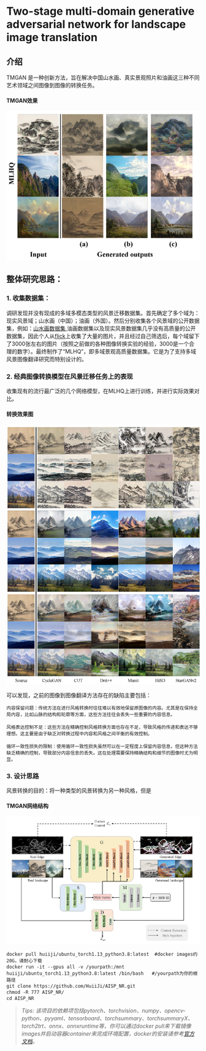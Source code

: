 # Two-stage multi-domain generative adversarial network for landscape image translation

## 介绍
TMGAN 是一种创新方法，旨在解决中国山水画、真实景观照片和油画这三种不同艺术领域之间图像到图像的转换任务。
#### TMGAN效果
![TMGAN网络结构](TMGAN_out.jpg)

## 整体研究思路：
### 1. 收集数据集：
  调研发现并没有现成的多域多模态类型的风景迁移数据集。首先确定了多个域为：现实风景域；山水画（中国）；油画（外国）。然后分别收集各个风景域的公开数据集，例如：[山水画数据集](https://github.com/alicex2020/Chinese-Landscape-Painting-Dataset),油画数据集以及现实风景数据集几乎没有高质量的公开数据集，因此个人从[flick](https://www.flickr.com/)上收集了大量的图片，并且经过自己筛选后，每个域留下了3000张左右的图片（按照之前做的各种图像转换实验的经验，3000是一个合理的数字）。最终制作了“MLHQ”，即多域景观高质量数据集。它是为了支持多域风景图像翻译研究而特别设计的。
### 2. 经典图像转换模型在风景迁移任务上的表现
收集现有的流行最广泛的几个网络模型，在MLHQ上进行训练，并进行实际效果对比。
#### 转换效果图
![效果图](Comparative_Results.png)
  
  可以发现，之前的图像到图像翻译方法存在的缺陷主要包括：
  
    内容保留问题：传统方法在进行风格转换时往往难以有效地保留原图像的内容。尤其是在保持全局内容，比如山脉的结构和轮廓等方面，这些方法往往会丢失一些重要的内容信息​​。
    
    风格表达控制不足：这些方法在精确控制风格转换方面也存在不足，导致风格的传递和表达不够理想。这主要是由于缺乏对转换过程中内容和风格之间平衡的有效控制​​。
    
    循环一致性损失的限制：使用循环一致性损失虽然可以在一定程度上保留内容信息，但这种方法缺乏精确的控制，导致部分内容信息的丢失。这在处理需要保持精确结构和细节的图像时尤为明显​​。

### 3. 设计思路
风景转换的目的：将一种类型的风景转换为另一种风格，但是

#### TMGAN网络结构
![TMGAN网络结构](TMGAN.jpg)



```shell
docker pull huiiji/ubuntu_torch1.13_python3.8:latest  #docker images约20G，请耐心下载
docker run -it --gpus all -v /yourpath:/mnt huiiji/ubuntu_torch1.13_python3.8:latest /bin/bash   #/yourpath为你的根路径
git clone https://github.com/HuiiJi/AISP_NR.git
chmod -R 777 AISP_NR/
cd AISP_NR
```
> *Tips: 该项目的依赖项包括pytorch、torchvision、numpy、opencv-python、pyyaml、tensorboard、torchsummary、torchsummaryX、torch2trt、onnx、onnxruntime等，你可以通过docker pull来下载镜像images并启动容器container来完成环境配置，docker的安装请参考[官方文档](https://docs.nvidia.com/datacenter/cloud-native/container-toolkit/install-guide.html#docker)。*
